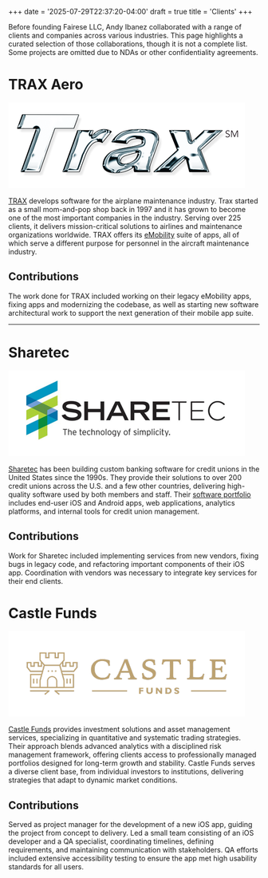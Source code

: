 +++
date = '2025-07-29T22:37:20-04:00'
draft = true
title = 'Clients'
+++

Before founding Fairese LLC, Andy Ibanez collaborated with a range of clients and companies across various industries. This page highlights a curated selection of those collaborations, though it is not a complete list. Some projects are omitted due to NDAs or other confidentiality agreements.

# TRAX Aero

![TRAX Logo](/images/pages/trax-logo.png)

[TRAX](https://www.trax.aero) develops software for the airplane maintenance industry. Trax started as a small mom-and-pop shop back in 1997 and it has grown to become one of the most important companies in the industry. Serving over 225 clients, it delivers mission-critical solutions to airlines and maintenance organizations worldwide. TRAX offers its [eMobility](https://www.trax.aero/products/emobility/) suite of apps, all of which serve a different purpose for personnel in the aircraft maintenance industry.

## Contributions 

The work done for TRAX included working on their legacy eMobility apps, fixing apps and modernizing the codebase, as well as starting new software architectural work to support the next generation of their mobile app suite.

---

# Sharetec

![Sharetec Logo](/images/pages/sharetec-logo.png)

[Sharetec](https://www.sharetec.com) has been building custom banking software for credit unions in the United States since the 1990s. They provide their solutions to over 200 credit unions across the U.S. and a few other countries, delivering high-quality software used by both members and staff. Their [software portfolio](https://www.sharetec.com/solutions/) includes end-user iOS and Android apps, web applications, analytics platforms, and internal tools for credit union management.

## Contributions

Work for Sharetec included implementing services from new vendors, fixing bugs in legacy code, and refactoring important components of their iOS app. Coordination with vendors was necessary to integrate key services for their end clients.

# Castle Funds

![Castle Funds Logo](/images/pages/castlefunds-logo.png)

[Castle Funds](https://www.castlefunds.com) provides investment solutions and asset management services, specializing in quantitative and systematic trading strategies. Their approach blends advanced analytics with a disciplined risk management framework, offering clients access to professionally managed portfolios designed for long-term growth and stability. Castle Funds serves a diverse client base, from individual investors to institutions, delivering strategies that adapt to dynamic market conditions.

## Contributions

Served as project manager for the development of a new iOS app, guiding the project from concept to delivery. Led a small team consisting of an iOS developer and a QA specialist, coordinating timelines, defining requirements, and maintaining communication with stakeholders. QA efforts included extensive accessibility testing to ensure the app met high usability standards for all users.